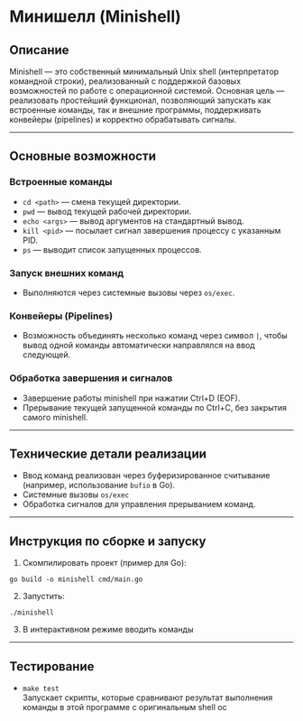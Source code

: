 # Минишелл (Minishell)

## Описание
Minishell — это собственный минимальный Unix shell (интерпретатор командной строки), реализованный с поддержкой базовых возможностей по работе с операционной системой. Основная цель — реализовать простейший функционал, позволяющий запускать как встроенные команды, так и внешние программы, поддерживать конвейеры (pipelines) и корректно обрабатывать сигналы.

---

## Основные возможности

### Встроенные команды
- `cd <path>` — смена текущей директории.
- `pwd` — вывод текущей рабочей директории.
- `echo <args>` — вывод аргументов на стандартный вывод.
- `kill <pid>` — посылает сигнал завершения процессу с указанным PID.
- `ps` — выводит список запущенных процессов.

### Запуск внешних команд
- Выполняются через системные вызовы через `os/exec`.

### Конвейеры (Pipelines)
- Возможность объединять несколько команд через символ `|`, чтобы вывод одной команды автоматически направлялся на ввод следующей. 


### Обработка завершения и сигналов
- Завершение работы minishell при нажатии Ctrl+D (EOF).
- Прерывание текущей запущенной команды по Ctrl+C, без закрытия самого minishell.

---

## Технические детали реализации
- Ввод команд реализован через буферизированное считывание (например, использование `bufio` в Go).
- Системные вызовы `os/exec`
- Обработка сигналов для управления прерыванием команд.

---

## Инструкция по сборке и запуску
1. Скомпилировать проект (пример для Go):
  ```
  go build -o minishell cmd/main.go
  ```
2. Запустить:
  ```
  ./minishell
  ```
3. В интерактивном режиме вводить команды

---

## Тестирование

- `make test`  
  Запускает скрипты, которые сравнивают результат выполнения команды в этой программе с оригинальным shell ос